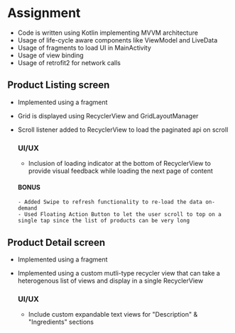 # Assignment
 - Code is written using Kotlin implementing MVVM architecture
 - Usage of life-cycle aware components like ViewModel and LiveData
 - Usage of fragments to load UI in MainActivity
 - Usage of view binding
 - Usage of retrofit2 for network calls
 
 ## Product Listing screen
  - Implemented using a fragment
  - Grid is displayed using RecyclerView and GridLayoutManager
  - Scroll listener added to RecyclerView to load the paginated api on scroll
  
      ### UI/UX
      - Inclusion of loading indicator at the bottom of RecyclerView to provide visual feedback while loading the next page of content
      #### BONUS
        - Added Swipe to refresh functionality to re-load the data on-demand
        - Used Floating Action Button to let the user scroll to top on a single tap since the list of products can be very long
        
 ## Product Detail screen
 - Implemented using a fragment
 - Implemented using a custom mutli-type recycler view that can take a heterogenous list of views and display in a single RecyclerView
 
      ### UI/UX
      - Include custom expandable text views for "Description" & "Ingredients" sections 
